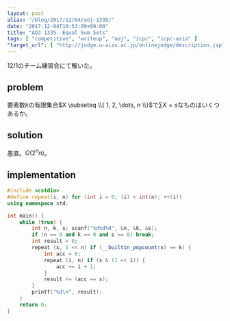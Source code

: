```yaml
---
layout: post
alias: "/blog/2017/12/04/aoj-1335/"
date: "2017-12-04T10:53:09+09:00"
title: "AOJ 1335. Equal Sum Sets"
tags: [ "competitive", "writeup", "aoj", "icpc", "icpc-asia" ]
"target_url": [ "http://judge.u-aizu.ac.jp/onlinejudge/description.jsp?id=1335" ]
---
```


12/1のチーム練習会にて解いた。

## problem

要素数$k$の有限集合$X \subseteq \\{ 1, 2, \dots, n \\}$で$\sum X = s$なものはいくつあるか。

## solution

愚直。$O(2^n n)$。

## implementation

``` c++
#include <cstdio>
#define repeat(i, n) for (int i = 0; (i) < int(n); ++(i))
using namespace std;

int main() {
    while (true) {
        int n, k, s; scanf("%d%d%d", &n, &k, &s);
        if (n == 0 and k == 0 and s == 0) break;
        int result = 0;
        repeat (x, 1 << n) if (__builtin_popcount(x) == k) {
            int acc = 0;
            repeat (i, n) if (x & (1 << i)) {
                acc += i + 1;
            }
            result += (acc == s);
        }
        printf("%d\n", result);
    }
    return 0;
}
```
